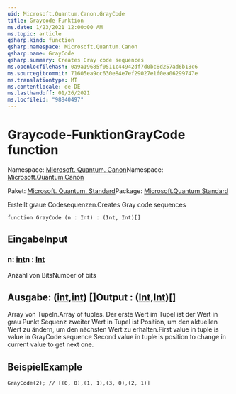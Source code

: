 ```yaml
---
uid: Microsoft.Quantum.Canon.GrayCode
title: Graycode-Funktion
ms.date: 1/23/2021 12:00:00 AM
ms.topic: article
qsharp.kind: function
qsharp.namespace: Microsoft.Quantum.Canon
qsharp.name: GrayCode
qsharp.summary: Creates Gray code sequences
ms.openlocfilehash: 0a9a19685f0511c44942df7d0bc8d257ad6b18c6
ms.sourcegitcommit: 71605ea9cc630e84e7ef29027e1f0ea06299747e
ms.translationtype: MT
ms.contentlocale: de-DE
ms.lasthandoff: 01/26/2021
ms.locfileid: "98840497"
---
```

# <a name="graycode-function"></a><span data-ttu-id="1439f-102">Graycode-Funktion</span><span class="sxs-lookup"><span data-stu-id="1439f-102">GrayCode function</span></span>

<span data-ttu-id="1439f-103">Namespace: [Microsoft. Quantum. Canon](xref:Microsoft.Quantum.Canon)</span><span class="sxs-lookup"><span data-stu-id="1439f-103">Namespace: [Microsoft.Quantum.Canon](xref:Microsoft.Quantum.Canon)</span></span>

<span data-ttu-id="1439f-104">Paket: [Microsoft. Quantum. Standard](https://nuget.org/packages/Microsoft.Quantum.Standard)</span><span class="sxs-lookup"><span data-stu-id="1439f-104">Package: [Microsoft.Quantum.Standard](https://nuget.org/packages/Microsoft.Quantum.Standard)</span></span>


<span data-ttu-id="1439f-105">Erstellt graue Codesequenzen.</span><span class="sxs-lookup"><span data-stu-id="1439f-105">Creates Gray code sequences</span></span>

```qsharp
function GrayCode (n : Int) : (Int, Int)[]
```


## <a name="input"></a><span data-ttu-id="1439f-106">Eingabe</span><span class="sxs-lookup"><span data-stu-id="1439f-106">Input</span></span>

### <a name="n--int"></a><span data-ttu-id="1439f-107">n: [int](xref:microsoft.quantum.lang-ref.int)</span><span class="sxs-lookup"><span data-stu-id="1439f-107">n : [Int](xref:microsoft.quantum.lang-ref.int)</span></span>

<span data-ttu-id="1439f-108">Anzahl von Bits</span><span class="sxs-lookup"><span data-stu-id="1439f-108">Number of bits</span></span>



## <a name="output--intint"></a><span data-ttu-id="1439f-109">Ausgabe: ([int](xref:microsoft.quantum.lang-ref.int),[int](xref:microsoft.quantum.lang-ref.int)) []</span><span class="sxs-lookup"><span data-stu-id="1439f-109">Output : ([Int](xref:microsoft.quantum.lang-ref.int),[Int](xref:microsoft.quantum.lang-ref.int))[]</span></span>

<span data-ttu-id="1439f-110">Array von Tupeln.</span><span class="sxs-lookup"><span data-stu-id="1439f-110">Array of tuples.</span></span> <span data-ttu-id="1439f-111">Der erste Wert im Tupel ist der Wert in grau Punkt Sequenz zweiter Wert in Tupel ist Position, um den aktuellen Wert zu ändern, um den nächsten Wert zu erhalten.</span><span class="sxs-lookup"><span data-stu-id="1439f-111">First value in tuple is value in GrayCode sequence Second value in tuple is position to change in current value to get next one.</span></span>

## <a name="example"></a><span data-ttu-id="1439f-112">Beispiel</span><span class="sxs-lookup"><span data-stu-id="1439f-112">Example</span></span>

```qsharp
GrayCode(2); // [(0, 0),(1, 1),(3, 0),(2, 1)]
```